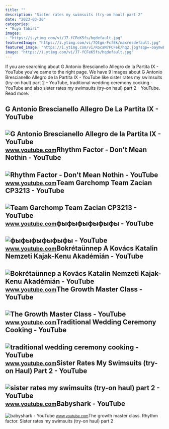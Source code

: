 ```yaml
---
title: ""
description: "Sister rates my swimsuits (try-on haul) part 2"
date: "2023-03-20"
categories:
- "Ruya Tabiri"
images:
- "https://i.ytimg.com/vi/J7-fCFeK5fs/hqdefault.jpg"
featuredImage: "https://i.ytimg.com/vi/7Qtgm-FcfEk/maxresdefault.jpg"
featured_image: "https://i.ytimg.com/vi/RocaM7FCFek/hq2.jpg?sqp=-oaymwEoCOADEOgC8quKqQMcGADwAQH4AYwCgALgA4oCDAgAEAEYZSBaKFEwDw==&amp;rs=AOn4CLDYpZ6rAexZCNgAw0jf5sUQkI7E2g"
image: "https://i.ytimg.com/vi/J7-fCFeK5fs/hqdefault.jpg"
---
```


If you are searching about G Antonio Brescianello Allegro de la Partita IX - YouTube you've came to the right page. We have 9 Images about G Antonio Brescianello Allegro de la Partita IX - YouTube like sister rates my swimsuits (try-on haul) part 2 - YouTube, traditional wedding ceremony cooking - YouTube and also sister rates my swimsuits (try-on haul) part 2 - YouTube. Read more:

G Antonio Brescianello Allegro De La Partita IX - YouTube
---------------------------------------------------------

 ![G Antonio Brescianello Allegro de la Partita IX - YouTube](https://i.ytimg.com/vi/7Qtgm-FcfEk/maxresdefault.jpg) <small>www.youtube.com</small>Rhythm Factor - Don't Mean Nothin - YouTube
-------------------------------------------

 ![Rhythm Factor - Don't Mean Nothin - YouTube](https://i.ytimg.com/vi/J7-fCFeK5fs/hqdefault.jpg) <small>www.youtube.com</small>Team Garchomp Team Zacian CP3213 - YouTube
------------------------------------------

 ![Team Garchomp Team Zacian CP3213 - YouTube](https://i.ytimg.com/vi/HYLCwcE-Dgc/maxres2.jpg?sqp=-oaymwEoCIAKENAF8quKqQMcGADwAQH4AYwCgALgA4oCDAgAEAEYRSBHKGUwDw==&rs=AOn4CLC_ulBvmvqa2cf2uT56Qfk3FCYaDA) <small>www.youtube.com</small>фыфыфыфыфыфы - YouTube
----------------------

 ![фыфыфыфыфыфы - YouTube](https://i.ytimg.com/vi/QfpRZIg6hbk/maxresdefault.jpg?sqp=-oaymwEmCIAKENAF8quKqQMa8AEB-AHSBoAC4AOKAgwIABABGGUgXihHMA8=&rs=AOn4CLBKikq7VDDkIeqQJtca6G1FcFEK5A) <small>www.youtube.com</small>Bokrétaünnep A Kovács Katalin Nemzeti Kajak-Kenu Akadémián - YouTube
--------------------------------------------------------------------

 ![Bokrétaünnep a Kovács Katalin Nemzeti Kajak-Kenu Akadémián - YouTube](https://i.ytimg.com/vi/c0rTx9Od8g8/maxresdefault.jpg?sqp=-oaymwEmCIAKENAF8quKqQMa8AEB-AH-CYAC0AWKAgwIABABGEAgVihyMA8=&rs=AOn4CLCkTrwzIa9FcFEK1Sgwentznz_rfQ) <small>www.youtube.com</small>The Growth Master Class - YouTube
---------------------------------

 ![The Growth Master Class - YouTube](https://i.ytimg.com/vi/IiS-OfxICY0/maxresdefault.jpg?sqp=-oaymwEmCIAKENAF8quKqQMa8AEB-AHUBoAC4AOKAgwIABABGEUgXyhlMA8=&rs=AOn4CLA_6yeSvziEerB85umCu51FcFek-g) <small>www.youtube.com</small>Traditional Wedding Ceremony Cooking - YouTube
----------------------------------------------

 ![traditional wedding ceremony cooking - YouTube](https://i.ytimg.com/vi/EgPPL7FCfek/maxres2.jpg?sqp=-oaymwEoCIAKENAF8quKqQMcGADwAQH4Ac4FgAKACooCDAgAEAEYciBEKD8wDw==&rs=AOn4CLCYgCjpzs1g-L94FvIfFMcLZUVfgg) <small>www.youtube.com</small>Sister Rates My Swimsuits (try-on Haul) Part 2 - YouTube
--------------------------------------------------------

 ![sister rates my swimsuits (try-on haul) part 2 - YouTube](https://i.ytimg.com/vi/GLt1g-FcFek/maxresdefault.jpg) <small>www.youtube.com</small>Babyshark - YouTube
-------------------

 ![babyshark - YouTube](https://i.ytimg.com/vi/RocaM7FCFek/hq2.jpg?sqp=-oaymwEoCOADEOgC8quKqQMcGADwAQH4AYwCgALgA4oCDAgAEAEYZSBaKFEwDw==&rs=AOn4CLDYpZ6rAexZCNgAw0jf5sUQkI7E2g) <small>www.youtube.com</small>The growth master class. Rhythm factor. Sister rates my swimsuits (try-on haul) part 2
